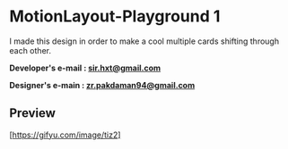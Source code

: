 # MotionLayout-Playground 1

I made this design in order to make a cool multiple cards shifting through each other. 

   **Developer's e-mail : sir.hxt@gmail.com**
    
   **Designer's e-main : zr.pakdaman94@gmail.com**

## Preview
[https://gifyu.com/image/tiz2]
